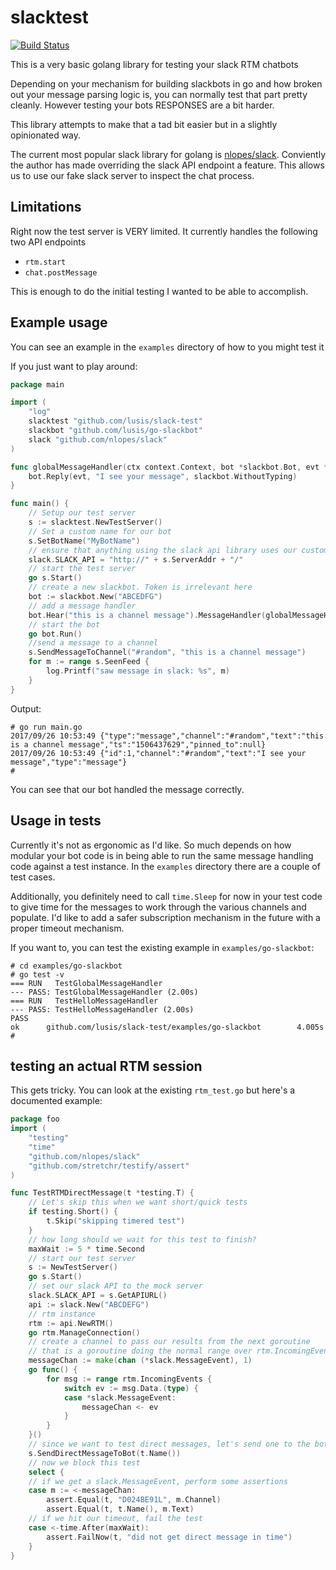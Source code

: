 # slacktest

[![Build Status](https://travis-ci.org/lusis/slack-test.svg?branch=master)](https://travis-ci.org/lusis/slack-test)

This is a very basic golang library for testing your slack RTM chatbots

Depending on your mechanism for building slackbots in go and how broken out your message parsing logic is, you can normally test that part pretty cleanly.
However testing your bots RESPONSES are a bit harder.

This library attempts to make that a tad bit easier but in a slightly opinionated way.

The current most popular slack library for golang is [nlopes/slack](https://github.com/nlopes/slack). Conviently the author has made overriding the slack API endpoint a feature. This allows us to use our fake slack server to inspect the chat process.

## Limitations

Right now the test server is VERY limited. It currently handles the following two API endpoints

- `rtm.start`
- `chat.postMessage`

This is enough to do the initial testing I wanted to be able to accomplish.

## Example usage

You can see an example in the `examples` directory of how to you might test it

If you just want to play around:

```go
package main

import (
    "log"
    slacktest "github.com/lusis/slack-test"
    slackbot "github.com/lusis/go-slackbot"
    slack "github.com/nlopes/slack"
)

func globalMessageHandler(ctx context.Context, bot *slackbot.Bot, evt *slack.MessageEvent) {
    bot.Reply(evt, "I see your message", slackbot.WithoutTyping)
}

func main() {
    // Setup our test server
    s := slacktest.NewTestServer()
    // Set a custom name for our bot
    s.SetBotName("MyBotName")
    // ensure that anything using the slack api library uses our custom server
    slack.SLACK_API = "http://" + s.ServerAddr + "/"
    // start the test server
    go s.Start()
    // create a new slackbot. Token is irrelevant here
    bot := slackbot.New("ABCEDFG")
    // add a message handler
    bot.Hear("this is a channel message").MessageHandler(globalMessageHandler)
    // start the bot
    go bot.Run()
    //send a message to a channel
    s.SendMessageToChannel("#random", "this is a channel message")
    for m := range s.SeenFeed {
        log.Printf("saw message in slack: %s", m)
    }
}
```

Output:

```shell
# go run main.go
2017/09/26 10:53:49 {"type":"message","channel":"#random","text":"this is a channel message","ts":"1506437629","pinned_to":null}
2017/09/26 10:53:49 {"id":1,"channel":"#random","text":"I see your message","type":"message"}
#
```

You can see that our bot handled the message correctly.

## Usage in tests

Currently it's not as ergonomic as I'd like. So much depends on how modular your bot code is in being able to run the same message handling code against a test instance. In the `examples` directory there are a couple of test cases.

Additionally, you definitely need to call `time.Sleep` for now in your test code to give time for the messages to work through the various channels and populate. I'd like to add a safer subscription mechanism in the future with a proper timeout mechanism.

If you want to, you can test the existing example in `examples/go-slackbot`:

```shell
# cd examples/go-slackbot
# go test -v
=== RUN   TestGlobalMessageHandler
--- PASS: TestGlobalMessageHandler (2.00s)
=== RUN   TestHelloMessageHandler
--- PASS: TestHelloMessageHandler (2.00s)
PASS
ok      github.com/lusis/slack-test/examples/go-slackbot        4.005s
#
```

## testing an actual RTM session

This gets tricky. You can look at the existing `rtm_test.go` but here's a documented example:

```go
package foo
import (
    "testing"
    "time"
    "github.com/nlopes/slack"
    "github.com/stretchr/testify/assert"
)

func TestRTMDirectMessage(t *testing.T) {
    // Let's skip this when we want short/quick tests
    if testing.Short() {
        t.Skip("skipping timered test")
    }
    // how long should we wait for this test to finish?
    maxWait := 5 * time.Second
    // start our test server
    s := NewTestServer()
    go s.Start()
    // set our slack API to the mock server
    slack.SLACK_API = s.GetAPIURL()
    api := slack.New("ABCDEFG")
    // rtm instance
    rtm := api.NewRTM()
    go rtm.ManageConnection()
    // create a channel to pass our results from the next goroutine
    // that is a goroutine doing the normal range over rtm.IncomingEvents
    messageChan := make(chan (*slack.MessageEvent), 1)
    go func() {
        for msg := range rtm.IncomingEvents {
            switch ev := msg.Data.(type) {
            case *slack.MessageEvent:
                messageChan <- ev
            }
        }
    }()
    // since we want to test direct messages, let's send one to the bot
    s.SendDirectMessageToBot(t.Name())
    // now we block this test
    select {
    // if we get a slack.MessageEvent, perform some assertions
    case m := <-messageChan:
        assert.Equal(t, "D024BE91L", m.Channel)
        assert.Equal(t, t.Name(), m.Text)
    // if we hit our timeout, fail the test
    case <-time.After(maxWait):
        assert.FailNow(t, "did not get direct message in time")
    }
}
```